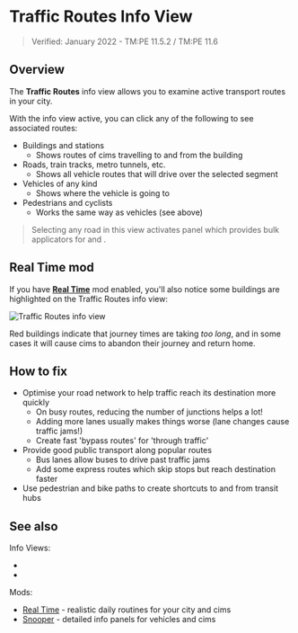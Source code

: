# Traffic Routes Info View

> Verified: January 2022 - TM:PE 11.5.2 / TM:PE 11.6

## Overview

The **Traffic Routes** info view allows you to examine active transport routes in your city.

With the info view active, you can click any of the following to see associated routes:

* Buildings and stations
    * Shows routes of cims travelling to and from the building
* Roads, train tracks, metro tunnels, etc.
    * Shows all vehicle routes that will drive over the selected segment
* Vehicles of any kind
    * Shows where the vehicle is going to
* Pedestrians and cyclists
    * Works the same way as vehicles (see above)

> Selecting any road in this view activates [](Adjust-Roads.md) panel which provides bulk applicators
> for [](High-Priority-Roads.md) and [](Roundabout-Policies.md).

## Real Time mod

If you have [**Real Time**](https://steamcommunity.com/sharedfiles/filedetails/?id=1420955187) mod enabled, you'll also
notice some buildings are highlighted on the Traffic Routes info view:

![Traffic Routes info view](https://steamuserimages-a.akamaihd.net/ugc/968724911470025976/B6E838B28E3C018C178D09963C95990A1CAE8EB4/?imw=637&imh=358&ima=fit&impolicy=Letterbox&imcolor=%23000000&letterbox=true)

Red buildings indicate that journey times are taking _too long_, and in some cases it will cause cims to abandon their
journey and return home.

## How to fix

* Optimise your road network to help traffic reach its destination more quickly
    * On busy routes, reducing the number of junctions helps a lot!
    * Adding more lanes usually makes things worse (lane changes cause traffic jams!)
    * Create fast 'bypass routes' for 'through traffic'
* Provide good public transport along popular routes
    * Bus lanes allow buses to drive past traffic jams
    * Add some express routes which skip stops but reach destination faster
* Use pedestrian and bike paths to create shortcuts to and from transit hubs

## See also

Info Views:

* [](Public-Transport-Info-View.md)
* [](Traffic-Info-View.md)

Mods:

* [Real Time](https://steamcommunity.com/sharedfiles/filedetails/?id=1420955187) - realistic daily routines for your
  city and cims
* [Snooper](https://steamcommunity.com/sharedfiles/filedetails/?id=1435741602) - detailed info panels for vehicles and
  cims
